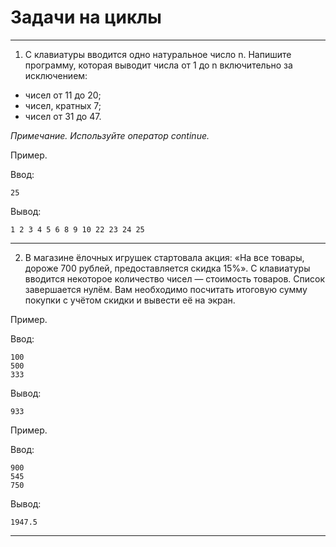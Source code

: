 # Задачи на циклы
--------------------------------------------------------------------------------------------
1. С клавиатуры вводится одно натуральное число n. Напишите программу, которая выводит числа от 1 до n включительно за исключением:
- чисел от 11 до 20;
- чисел, кратных 7;
- чисел от 31 до 47.

_Примечание. Используйте оператор continue._

Пример.

Ввод:
```
25
```
Вывод:
```
1 2 3 4 5 6 8 9 10 22 23 24 25
```
--------------------------------------------------------------------------------------------
2. В магазине ёлочных игрушек стартовала акция: «На все товары, дороже 700 рублей, предоставляется скидка 15%». С клавиатуры вводится некоторое количество чисел — стоимость товаров. Список завершается нулём. Вам необходимо посчитать итоговую сумму покупки с учётом скидки и вывести её на экран.

Пример.

Ввод:
```
100
500
333
```
Вывод:
```
933
```

Пример.

Ввод:
```
900
545
750
```
Вывод:
```
1947.5
```
--------------------------------------------------------------------------------------------
